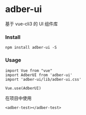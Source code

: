 # adber-ui
基于 vue-cli3 的 UI 组件库

### Install
```
npm install adber-ui -S
```

### Usage
```
import Vue from "vue"
import AdberUI from 'adber-ui'
import 'adber-ui/lib/adber-ui.css'

Vue.use(AdberUI)
```
在项目中使用
```
<adber-test></adber-test>
```